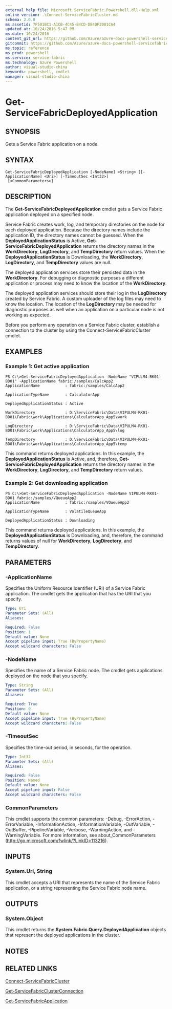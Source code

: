 ```yaml
---
external help file: Microsoft.ServiceFabric.Powershell.dll-Help.xml
online version: .\Connect-ServiceFabricCluster.md
schema: 2.0.0
ms.assetid: 7F501BC1-A1CB-4C45-B4CD-DB4DF2001CA4
updated_at: 10/24/2016 5:47 PM
ms.date: 10/24/2016
content_git_url: https://github.com/Azure/azure-docs-powershell-servicefabric/blob/master/Service-Fabric-cmdlets/ServiceFabric/vlatest/Get-ServiceFabricDeployedApplication.md
gitcommit: https://github.com/Azure/azure-docs-powershell-servicefabric/blob/9f1d8af76684a984727546ed80c60dff01969382/Service-Fabric-cmdlets/ServiceFabric/vlatest/Get-ServiceFabricDeployedApplication.md
ms.topic: reference
ms.prod: powershell
ms.service: service-fabric
ms.technology: Azure Powershell
author: visual-studio-china
keywords: powershell, cmdlet
manager: visual-studio-china
---
```


# Get-ServiceFabricDeployedApplication

## SYNOPSIS
Gets a Service Fabric application on a node.

## SYNTAX

```
Get-ServiceFabricDeployedApplication [-NodeName] <String> [[-ApplicationName] <Uri>] [-TimeoutSec <Int32>]
 [<CommonParameters>]
```

## DESCRIPTION
The **Get-ServiceFabricDeployedApplication** cmdlet gets a Service Fabric application deployed on a specified node.

Service Fabric creates work, log, and temporary directories on the node for each deployed application.
Because the directory names include the application ID, the directory names cannot be guessed.
When the **DeployedApplicationStatus** is Active, **Get-ServiceFabricDeployedApplication** returns the directory names in the **WorkDirectory**, **LogDirectory**, and **TempDirectory** return values.
When the **DeployedApplicationStatus** is Downloading, the **WorkDirectory**, **LogDirectory**, and **TempDirectory** values are null.

The deployed application services store their persisted data in the **WorkDirectory**.
For debugging or diagnostic purposes a different application or process may need to know the location of the **WorkDirectory**.

The deployed application services should store their log in the **LogDirectory** created by Service Fabric.
A custom uploader of the log files may need to know the location.
The location of the **LogDirectory** may be needed for diagnostic purposes as well when an application on a particular node is not working as expected.

Before you perform any operation on a Service Fabric cluster, establish a connection to the cluster by using the Connect-ServiceFabricCluster cmdlet.

## EXAMPLES

### Example 1: Get active application
```
PS C:\>Get-ServiceFabricDeployedApplication -NodeName "VIPULM4-RK01-BD01" -ApplicationName fabric:/samples/CalcApp2
ApplicationName           : fabric:/samples/CalcApp2

ApplicationTypeName       : CalculatorApp

DeployedApplicationStatus : Active

WorkDirectory             : D:\ServiceFabric\Data\VIPULM4-RK01-BD01\Fabric\work\Applications\CalculatorApp_App5\work

LogDirectory              : D:\ServiceFabric\Data\VIPULM4-RK01-BD01\Fabric\work\Applications\CalculatorApp_App5\log

TempDirectory             : D:\ServiceFabric\Data\VIPULM4-RK01-BD01\Fabric\work\Applications\CalculatorApp_App5\temp
```

This command returns deployed applications.
In this example, the **DeployedApplicationStatus** is Active, and, therefore, **Get-ServiceFabricDeployedApplication** returns the directory names in the **WorkDirectory**, **LogDirectory**, and **TempDirectory** return values.

### Example 2: Get downloading application
```
PS C:\>Get-ServiceFabricDeployedApplication -NodeName VIPULM4-RK01-BD01 fabric:/samples/VQueueApp2
ApplicationName           : fabric:/samples/VQueueApp2

ApplicationTypeName       : VolatileQueueApp

DeployedApplicationStatus : Downloading
```

This command returns deployed applications.
In this example, the **DeployedApplicationStatus** is Downloading, and, therefore, the command returns values of null for **WorkDirectory**, **LogDirectory**, and **TempDirectory**.

## PARAMETERS

### -ApplicationName
Specifies the Uniform Resource Identifier (URI) of a Service Fabric application.
The cmdlet gets the application that has the URI that you specify.

```yaml
Type: Uri
Parameter Sets: (All)
Aliases: 

Required: False
Position: 1
Default value: None
Accept pipeline input: True (ByPropertyName)
Accept wildcard characters: False
```

### -NodeName
Specifies the name of a Service Fabric node.
The cmdlet gets applications deployed on the node that you specify.

```yaml
Type: String
Parameter Sets: (All)
Aliases: 

Required: True
Position: 0
Default value: None
Accept pipeline input: True (ByPropertyName)
Accept wildcard characters: False
```

### -TimeoutSec
Specifies the time-out period, in seconds, for the operation.

```yaml
Type: Int32
Parameter Sets: (All)
Aliases: 

Required: False
Position: Named
Default value: None
Accept pipeline input: False
Accept wildcard characters: False
```

### CommonParameters
This cmdlet supports the common parameters: -Debug, -ErrorAction, -ErrorVariable, -InformationAction, -InformationVariable, -OutVariable, -OutBuffer, -PipelineVariable, -Verbose, -WarningAction, and -WarningVariable. For more information, see about_CommonParameters (http://go.microsoft.com/fwlink/?LinkID=113216).

## INPUTS

### System.Uri, String
This cmdlet accepts a URI that represents the name of the Service Fabric application, or a string representing the Service Fabric node name.

## OUTPUTS

### System.Object
This cmdlet returns the **System.Fabric.Query.DeployedApplication** objects that represent the deployed applications in the cluster.

## NOTES

## RELATED LINKS

[Connect-ServiceFabricCluster](.\Connect-ServiceFabricCluster.md)

[Get-ServiceFabricClusterConnection](.\Get-ServiceFabricClusterConnection.md)

[Get-ServiceFabricApplication](.\Get-ServiceFabricApplication.md)


